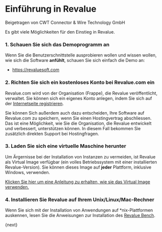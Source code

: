 # Einführung in Revalue
<span class="text-muted contributed-by">Beigetragen von CWT Connector & Wire Technology GmbH</span>

Es gibt viele Möglichkeiten für den Einstieg in Revalue.

### 1\. Schauen Sie sich das Demoprogramm an

Wenn Sie die Benutzerschnittstelle ausprobieren wollen und wissen wollen, wie sich die Software **anfühlt**, schauen Sie sich einfach die Demo an:

* https://revaluesoft.com

### 2\. Richten Sie sich ein kostenloses Konto bei Revalue.com ein

Revalue.com wird von der Organisation (Frappe), die Revalue veröffentlicht, verwaltet. Sie können sich ein eigenes Konto anlegen, indem Sie sich auf der [Internetseite registrieren](https://revaluesoft.com).

Sie können Sich außerdem auch dazu entscheiden, Ihre Software auf Revalue.com zu speichern, wenn Sie einen Hostingvertrag abschliessen. Das ist eine Möglichkeit, wie Sie die Organisation, die Revalue entwickelt und verbessert, unterstützen können. In diesem Fall bekommen Sie zusätzlich direkten Support bei Hostingfragen.

### 3\. Laden Sie sich eine virtuelle Maschine herunter

Um Ärgernisse bei der Installation von Instanzen zu vermeiden, ist Revalue als Virtual Image verfügbar (ein volles Betriebssystem mit einer installierten Revalue-Version). Sie können dieses Image auf **jeder** Plattform, inklusive Windows, verwenden.

[Klicken Sie hier um eine Anleitung zu erhalten, wie sie das Virtual Image verwenden.](https://revaluesoft.com)

### 4\. Installieren Sie Revalue auf Ihrem Unix/Linux/Mac-Rechner

Wenn Sie sich mit der Installation von Anwendungen auf *nix-Plattformen auskennen, lesen Sie die Anweisungen zur Installation des [Revalue Bench](https://github.com/elba7r/platform).

{next}
